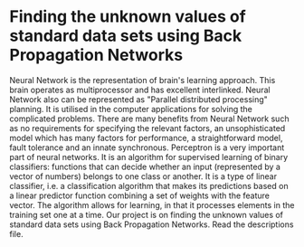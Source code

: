 # Finding the unknown values of standard data sets using Back Propagation Networks
Neural Network is the representation of brain's learning approach. This brain operates as multiprocessor and has excellent interlinked. Neural Network also can be represented as "Parallel distributed processing" planning. It is utilised in the computer applications for solving the complicated problems. There are many benefits from Neural Network such as no requirements for specifying the relevant factors, an unsophisticated model which has many factors for performance, a straightforward model, fault tolerance and an innate synchronous. Perceptron is a very important part of neural networks. It is an algorithm for supervised learning of binary classifiers: functions that can decide whether an input (represented by a vector of numbers) belongs to one class or another. It is a type of linear classifier, i.e. a classification algorithm that makes its predictions based on a linear predictor function combining a set of weights with the feature vector. The algorithm allows for learning, in that it processes elements in the training set one at a time. 
Our project is on finding the unknown values of standard data sets using Back Propagation Networks. Read the descriptions file.
